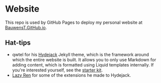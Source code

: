 # Website
This repo is used by GitHub Pages to deploy my personal website at [BauwensT.GitHub.io](bauwenst.github.io).

## Hat-tips
- qwtel for his [Hydejack](https://hydejack.com/) Jekyll theme, which is the framework around which the entire website is built. It allows you to only use Markdown for adding content, which is formatted using Liquid templates internally. If you're interested yourself, see the [starter kit](https://github.com/hydecorp/hydejack-starter-kit).
- [Lazy Ren](https://lazyren.github.io/) for some of the extensions he made to Hydejack.
